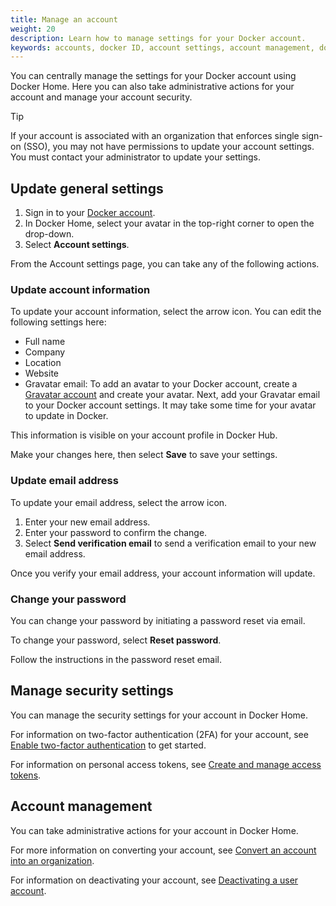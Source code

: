 ```yaml
---
title: Manage an account
weight: 20
description: Learn how to manage settings for your Docker account.
keywords: accounts, docker ID, account settings, account management, docker home
---
```


You can centrally manage the settings for your Docker account using Docker Home. Here you can also take administrative actions for your account and manage your account security.

> [!TIP]
>
> If your account is associated with an organization that enforces single sign-on (SSO), you may not have permissions to update your account settings. You must contact your administrator to update your settings.

## Update general settings

1. Sign in to your [Docker account](https://app.docker.com/login).
2. In Docker Home, select your avatar in the top-right corner to open the drop-down.
3. Select **Account settings**.

From the Account settings page, you can take any of the following actions.

### Update account information

To update your account information, select the arrow icon. You can edit the following settings here:

- Full name
- Company
- Location
- Website
- Gravatar email: To add an avatar to your Docker account, create a [Gravatar account](https://gravatar.com/) and create your avatar. Next, add your Gravatar email to your Docker account settings. It may take some time for your avatar to update in Docker.

This information is visible on your account profile in Docker Hub.

Make your changes here, then select **Save** to save your settings.

### Update email address

To update your email address, select the arrow icon.

1. Enter your new email address.
2. Enter your password to confirm the change.
3. Select **Send verification email** to send a verification email to your new email address.

Once you verify your email address, your account information will update.

### Change your password

You can change your password by initiating a password reset via email.

To change your password, select **Reset password**.

Follow the instructions in the password reset email.

## Manage security settings

You can manage the security settings for your account in Docker Home.

For information on two-factor authentication (2FA) for your account, see [Enable two-factor authentication](../security/for-developers/2fa/_index.md) to get started.

For information on personal access tokens, see [Create and manage access tokens](../security/for-developers/access-tokens.md).

## Account management

You can take administrative actions for your account in Docker Home.

For more information on converting your account, see [Convert an account into an organization](../admin/organization/convert-account.md).

For information on deactivating your account, see [Deactivating a user account](./deactivate-user-account.md).
